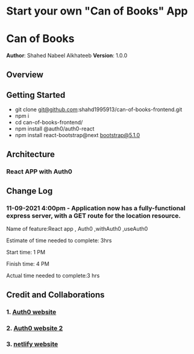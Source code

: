 # Start your own "Can of Books" App

# Can of Books

**Author**: Shahed Nabeel Alkhateeb
**Version**: 1.0.0 

## Overview
<!-- Provide a high level overview of what this application is and why you are building it, beyond the fact that it's an assignment for this class. (i.e. What's your problem domain?) -->

## Getting Started
* git clone git@github.com:shahd1995913/can-of-books-frontend.git
* npm i
* cd can-of-books-frontend/
*  npm install @auth0/auth0-react
*  npm install react-bootstrap@next bootstrap@5.1.0
## Architecture

### React APP with Auth0


## Change Log


### 11-09-2021 4:00pm - Application now has a fully-functional express server, with a GET route for the location resource.

Name of feature:React app , Auth0 ,withAuth0 ,useAuth0

Estimate of time needed to complete: 3hrs

Start time: 1 PM

Finish time: 4 PM

Actual time needed to complete:3 hrs

## Credit and Collaborations
### 1. [Auth0 website](https://auth0.com/docs/libraries/auth0-react)
### 2. [Auth0 website 2](https://manage.auth0.com/dashboard/us/dev-vxvbwp7o/applications/kS3h3swBGwkg9mCfUd9WpuqKch6pLRAb/quickstart)
### 3. [netlify website](https://app.netlify.com/sites/sharp-davinci-b8c193/overview)

